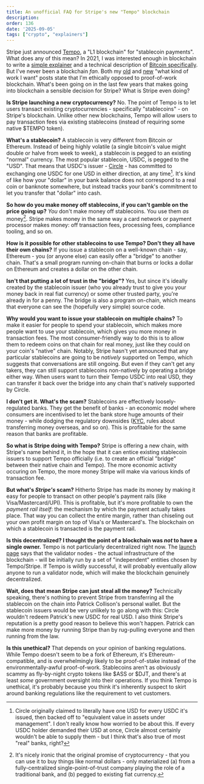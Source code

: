 ```yaml
---
title: An unofficial FAQ for Stripe's new "Tempo" blockchain
description: 
order: 136
date: '2025-09-05'
tags: ["crypto", "explainers"]
---
```


Stripe just announced [Tempo](https://tempo.xyz/), a "L1 blockchain" for "stablecoin payments". What does any of this mean? In 2021, I was interested enough in blockchain to write a [simple explainer](/blockchain-explained-simply) and a technical description of [Bitcoin specifically](/blockchain-for-beginners). But I've never been a blockchain _fan_. Both my [old](/my-engineering-values) and [new](/my-engineering-values-2025) "what kind of work I want" posts state that I'm ethically opposed to proof-of-work blockchain. What's been going on in the last few years that makes going into blockchain a sensible decision for Stripe? What is Stripe even doing?

**Is Stripe launching a new cryptocurrency?** No. The point of Tempo is to let users transact existing cryptocurrencies - specifically "stablecoins" - on Stripe's blockchain. Unlike other new blockchains, Tempo will allow users to pay transaction fees via existing stablecoins (instead of requiring some native $TEMPO token).

**What's a stablecoin?** A stablecoin is very different from Bitcoin or Ethereum. Instead of being highly volatile (a single bitcoin's value might double or halve from week to week), a stablecoin is pegged to an existing "normal" currency. The most popular stablecoin, USDC, is pegged to the "USD". That means that USDC's issuer - [Circle](https://en.wikipedia.org/wiki/Circle_(company)) - has committed to exchanging one USDC for one USD in either direction, at any time[^1]. It's kind of like how your "dollar" in your bank balance does not correspond to a real coin or banknote somewhere, but instead tracks your bank's commitment to let you transfer that "dollar" into cash.

**So how do you make money off stablecoins, if you can't gamble on the price going up?** _You_ don't make money off stablecoins. You use them _as_ money[^2]. Stripe makes money in the same way a card network or payment processor makes money: off transaction fees, processing fees, compliance tooling, and so on. 

**How is it possible for other stablecoins to use Tempo? Don't they all have their own chains?** If you issue a stablecoin on a well-known chain - say, Ethereum - you (or anyone else) can easily offer a "bridge" to another chain. That's a small program running on-chain that burns or locks a dollar on Ethereum and creates a dollar on the other chain.

**Isn't that putting a lot of trust in the "bridge"?** Yes, but since it's ideally created by the stablecoin issuer (who you already trust to give you your money back in real fiat currency) or some other trusted party, you're already in for a penny. The bridge is also a program on-chain, which means that everyone can see the (hopefully very simple) source code.

**Why would you want to issue your stablecoin on multiple chains?** To make it easier for people to spend your stablecoin, which makes more people want to use your stablecoin, which gives you more money in transaction fees. The most consumer-friendly way to do this is to allow them to redeem coins on that chain for real money, just like they could on your coin's "native" chain.  Notably, Stripe hasn't yet announced that any particular stablecoins are going to be _natively_ supported on Tempo, which suggests that conversations are still ongoing. But even if they can't get any takers, they can still support stablecoins non-natively by operating a bridge either way. When users want to turn their Tempo USDC into real USD, they can transfer it back over the bridge into any chain that's natively supported by Circle.

**I don't get it. What's the scam?** Stablecoins are effectively loosely-regulated banks. They get the benefit of banks - an economic model where consumers are incentivised to let the bank store huge amounts of their money - while dodging the regulatory downsides ([KYC](https://en.wikipedia.org/wiki/Know_your_customer), rules about transferring money overseas, and so on). This is profitable for the same reason that banks are profitable.

**So what is Stripe doing with Tempo?** Stripe is offering a new chain, with Stripe's name behind it, in the hope that it can entice existing stablecoin issuers to support Tempo officially (i.e. to create an official "bridge" between their native chain and Tempo). The more economic activity occuring on Tempo, the more money Stripe will make via various kinds of transaction fee.

**But what's _Stripe's_ scam?** Hitherto Stripe has made its money by making it easy for people to transact on other people's payment rails (like Visa/Mastercard/UPI). This is profitable, but it's more profitable to own the _payment rail itself_: the mechanism by which the payment actually takes place. That way you can collect the entire margin, rather than chiseling out your own profit margin on top of Visa's or Mastercard's. The blockchain on which a stablecoin is transacted is the payment rail.

**Is this decentralized? I thought the point of a blockchain was _not_ to have a single owner.** Tempo is not particularly decentralized right now. The [launch page](https://tempo.xyz/) says that the validator nodes - the actual infrastructure of the blockchain - will be initially run by a set of "independent" entities chosen by Tempo/Stripe. If Tempo is wildly successful, it will probably eventually allow anyone to run a validator node, which will make the blockchain genuinely decentralized.

**Wait, does that mean Stripe can just steal all the money?** Technically speaking, there's nothing to prevent Stripe from transferring all the stablecoin on the chain into Patrick Collison's personal wallet. But the stablecoin issuers would be very unlikely to go along with this: Circle wouldn't redeem Patrick's new USDC for real USD. I also think Stripe's reputation is a pretty good reason to believe this won't happen. Patrick can make more money by running Stripe than by rug-pulling everyone and then running from the law.

**Is this unethical?** That depends on your opinion of banking regulations. While Tempo doesn't seem to be a fork of Ethereum, it's Ethereum-compatible, and is overwhelmingly likely to be proof-of-stake instead of the environmentally-awful proof-of-work. Stablecoins aren't as obviously scammy as fly-by-night crypto tokens like $ASS or $DJT, and there's at least _some_ government oversight into their operations. If you think Tempo is unethical, it's probably because you think it's inherently suspect to skirt around banking regulations like the requirement to vet customers.

[^1]: Circle originally claimed to literally have one USD for every USDC it's issued, then backed off to "equivalent value in assets under management". I don't really know how worried to be about this. If every USDC holder demanded their USD at once, Circle almost certainly wouldn't be able to supply them - but I think that's also true of most "real" banks, right?

[^2]: It's nicely ironic that the original promise of cryptocurrency - that you can use it to buy things like normal dollars - only materialized (a) from a fully-centralized single-point-of-trust company playing the role of a traditional bank, and (b) pegged to existing fiat currency.